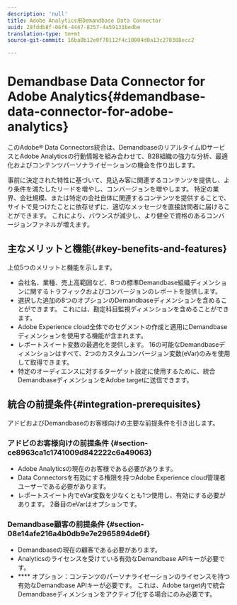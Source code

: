 ```yaml
---
description: 'null'
title: Adobe Analytics用Demandbase Data Connector
uuid: 28fddb8f-06f6-4447-8257-4a59131bedbe
translation-type: tm+mt
source-git-commit: 16ba0b12e0f70112f4c10804d0a13c278388ecc2

---
```



# Demandbase Data Connector for Adobe Analytics{#demandbase-data-connector-for-adobe-analytics}

このAdobe® Data Connectors統合は、DemandbaseのリアルタイムIDサービスとAdobe Analyticsの行動情報を組み合わせて、B2B組織の強力な分析、最適化およびコンテンツパーソナライゼーションの機会を作り出します。

事前に決定された特性に基づいて、見込み客に関連するコンテンツを提供し、より条件を満たしたリードを増やし、コンバージョンを増やします。 特定の業界、会社規模、または特定の会社自体に関連するコンテンツを提供することで、サイトで見つけたことに依存せずに、適切なメッセージを直接訪問者に届けることができます。 これにより、バウンスが減少し、より健全で資格のあるコンバージョンファネルが増えます。

## 主なメリットと機能{#key-benefits-and-features}

上位5つのメリットと機能を示します。

* 会社名、業種、売上高範囲など、8つの標準Demandbase組織ディメンションに関するトラフィックおよびコンバージョンのレポートを提供します。
* 選択した追加の8つのオプションのDemandbaseディメンションを含めることができます。 これには、勘定科目監視ディメンションを含めることができます。
* Adobe Experience cloud全体でのセグメントの作成と適用にDemandbaseディメンションを使用する機能が含まれます。
* レポートスイート変数の最適化を提供します。 16の可能なDemandbaseディメンションはすべて、2つのカスタムコンバージョン変数(eVar)のみを使用して取得できます。
* 特定のオーディエンスに対するターゲット設定に使用するために、統合DemandbaseディメンションをAdobe targetに送信できます。

## 統合の前提条件{#integration-prerequisites}

アドビおよびDemandbaseのお客様向けの主要な前提条件を引き出します。

### アドビのお客様向けの前提条件 {#section-ce8963ca1c1741009d842222c6a49063}

* Adobe Analyticsの現在のお客様である必要があります。
* Data Connectorsを有効にする権限を持つAdobe Experience cloud管理者ユーザーである必要があります。
* レポートスイート内でeVar変数を少なくとも1つ使用し、有効にする必要があります。 2番目のeVarはオプションです。

### Demandbase顧客の前提条件 {#section-08e14afe216a4b0db9e7e2965894de6f}

* Demandbaseの現在の顧客である必要があります。
* Analyticsのライセンスを受けている有効なDemandbase APIキーが必要です。
* **** オプション：コンテンツのパーソナライゼーションのライセンスを持つ有効なDemandbase APIキーが必要です。 これは、Adobe target内で統合Demandbaseディメンションをアクティブ化する場合にのみ必要です。
